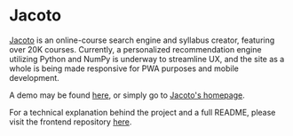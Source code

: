 # Jacoto

[Jacoto](http://jacoto.herokuapp.com) is an online-course search engine and syllabus creator, featuring over 20K courses. Currently, a personalized recommendation engine utilizing Python and NumPy is underway to streamline UX, and the site as a whole is being made responsive for PWA purposes and mobile development.

A demo may be found [here](http://richardscheiwe.com/demos), or simply go to [Jacoto's homepage](http://jacoto.herokuapp.com).

For a technical explanation behind the project and a full README, please visit the frontend repository [here](https://github.com/rscheiwe/jacoto-frontend).
